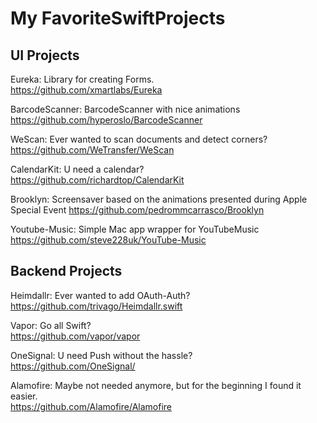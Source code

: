 # My FavoriteSwiftProjects 



## UI Projects

Eureka: Library for creating Forms.     
https://github.com/xmartlabs/Eureka

BarcodeScanner: BarcodeScanner with nice animations    
https://github.com/hyperoslo/BarcodeScanner

WeScan: Ever wanted to scan documents and detect corners?    
https://github.com/WeTransfer/WeScan

CalendarKit: U need a calendar?    
https://github.com/richardtop/CalendarKit

Brooklyn: Screensaver based on the animations presented during Apple Special Event
https://github.com/pedrommcarrasco/Brooklyn

Youtube-Music: Simple Mac app wrapper for YouTubeMusic
https://github.com/steve228uk/YouTube-Music


## Backend Projects

Heimdallr: Ever wanted to add OAuth-Auth?     
https://github.com/trivago/Heimdallr.swift

Vapor: Go all Swift?    
https://github.com/vapor/vapor

OneSignal: U need Push without the hassle?    
https://github.com/OneSignal/

Alamofire: Maybe not needed anymore, but for the beginning I found it easier.    
https://github.com/Alamofire/Alamofire



